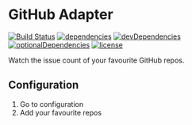 # GitHub Adapter

[![Build Status](https://travis-ci.org/tim-hellhake/github-adapter.svg?branch=master)](https://travis-ci.org/tim-hellhake/github-adapter)
[![dependencies](https://david-dm.org/tim-hellhake/github-adapter.svg)](https://david-dm.org/tim-hellhake/github-adapter)
[![devDependencies](https://david-dm.org/tim-hellhake/github-adapter/dev-status.svg)](https://david-dm.org/tim-hellhake/github-adapter?type=dev)
[![optionalDependencies](https://david-dm.org/tim-hellhake/github-adapter/optional-status.svg)](https://david-dm.org/tim-hellhake/github-adapter?type=optional)
[![license](https://img.shields.io/badge/license-MPL--2.0-blue.svg)](LICENSE)

Watch the issue count of your favourite GitHub repos.

## Configuration
1. Go to configuration
2. Add your favourite repos
